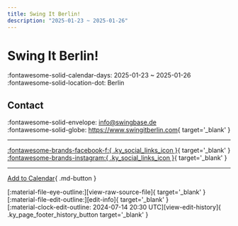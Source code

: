 ```yaml
---
title: Swing It Berlin!
description: "2025-01-23 ~ 2025-01-26"
---
```


# Swing It Berlin! 

:fontawesome-solid-calendar-days: 2025-01-23 ~ 2025-01-26  
:fontawesome-solid-location-dot: Berlin  

## Contact

:fontawesome-solid-envelope: <info@swingbase.de>  
:fontawesome-solid-globe: <https://www.swingitberlin.com>{ target='_blank' }  

---

 [:fontawesome-brands-facebook-f:{ .ky_social_links_icon }](https://www.facebook.com/SwingBase){ target='_blank' } [:fontawesome-brands-instagram:{ .ky_social_links_icon }](https://instagram.com/swingbase){ target='_blank' }

---

[Add to Calendar](https://swing.news/ics/en/2025/de/swing-it-berlin-2025.ics){ .md-button }

<div class="ky_page_footer" markdown>
<div class="ky_page_footer_trailing" markdown="span">
[:material-file-eye-outline:][view-raw-source-file]{ target='_blank' }
[:material-file-edit-outline:][edit-info]{ target='_blank' }
</div>
<div class="ky_page_footer_leading" markdown="span">
[:material-clock-edit-outline: 2024-07-14 20:30 UTC][view-edit-history]{ .ky_page_footer_history_button target='_blank' }
</div>
</div>

[view-raw-source-file]: https://github.com/swingdance/events/blob/main/2025/de/swing-it-berlin-2025.json "View Raw Source File"
[edit-info]: https://github.com/swingdance/events/issues/new?assignees=&labels=update+event&projects=&template=03-update_entity.yml&title=%5B2025%2Fde%5D%20Swing%20It%20Berlin%21&region=de&year=2025&id=swing-it-berlin-2025&name=Swing%20It%20Berlin%21&org_id= "Edit Info"

[view-edit-history]: https://github.com/swingdance/events/commits/main/2025/de/swing-it-berlin-2025.json "View Edit History"
